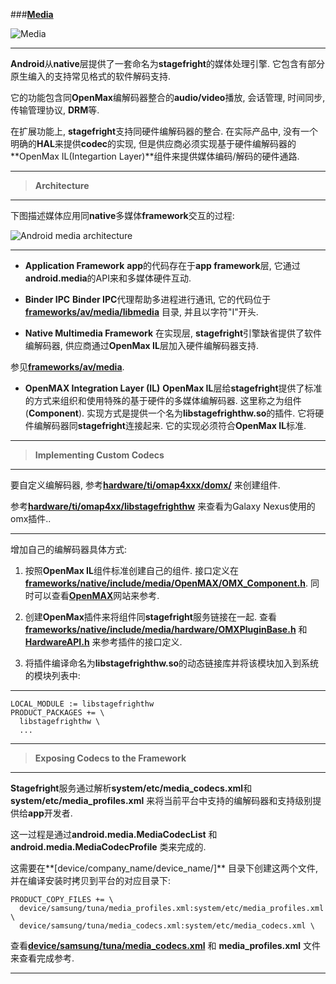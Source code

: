 
###[**Media**](http://source.android.com/devices/media.html)

![Media](http://source.android.com/devices/images/ape_fwk_hal_media.png)

-----
**Android**从**native**层提供了一套命名为**stagefright**的媒体处理引擎. 它包含有部分原生编入的支持常见格式的软件解码支持.  

它的功能包含同**OpenMax**编解码器整合的**audio/video**播放, 会话管理, 时间同步, 传输管理协议, **DRM**等.

在扩展功能上, **stagefright**支持同硬件编解码器的整合.  在实际产品中, 没有一个明确的**HAL**来提供**codec**的实现, 但是供应商必须实现基于硬件编解码器的**OpenMax IL(Integartion Layer)**组件来提供媒体编码/解码的硬件通路.

-----
> **Architecture**

-----
下图描述媒体应用同**native**多媒体**framework**交互的过程:

![Android media architecture](http://source.android.com/devices/images/ape_fwk_media.png)

-----

 - **Application Framework**
**app**的代码存在于**app framework**层, 它通过**android.media**的API来和多媒体硬件互动.

 - **Binder IPC**
**Binder IPC**代理帮助多进程进行通讯, 它的代码位于[**frameworks/av/media/libmedia**](https://android.googlesource.com/platform/frameworks/av/+/android-5.1.1_r18/media/libmedia/) 目录, 并且以字符"I"开头. 

 - **Native Multimedia Framework**
在实现层, **stagefright**引擎缺省提供了软件编解码器, 供应商通过**OpenMax IL**层加入硬件编解码器支持. 

参见[**frameworks/av/media**](https://android.googlesource.com/platform/frameworks/av/+/android-5.1.1_r18/media/).

 - **OpenMAX Integration Layer (IL)**
**OpenMax IL**层给**stagefright**提供了标准的方式来组织和使用特殊的基于硬件的多媒体编解码器. 这里称之为组件(**Component**). 
实现方式是提供一个名为**libstagefrighthw.so**的插件. 它将硬件编解码器同**stagefright**连接起来. 它的实现必须符合**OpenMax IL**标准.

-----
> **Implementing Custom Codecs**

-----
要自定义编解码器, 参考[**hardware/ti/omap4xxx/domx/**](https://android.googlesource.com/platform/hardware/ti/omap4xxx/+/android-5.1.1_r18/domx/) 来创建组件.

 参考[**hardware/ti/omap4xx/libstagefrighthw**](https://android.googlesource.com/platform/hardware/ti/omap4xxx/+/android-5.1.1_r18/libstagefrighthw/) 来查看为Galaxy Nexus使用的omx插件..

-----
增加自己的编解码器具体方式:

 1. 按照**OpenMax IL**组件标准创建自己的组件.
    接口定义在[**frameworks/native/include/media/OpenMAX/OMX_Component.h**](https://android.googlesource.com/platform/frameworks/native/+/android-5.1.1_r18/include/media/openmax/OMX_Component.h).
    同时可以查看[**OpenMAX**](http://www.khronos.org/openmax/)网站来参考.

 2. 创建**OpenMax**插件来将组件同**stagefright**服务链接在一起. 查看[**frameworks/native/include/media/hardware/OMXPluginBase.h**](https://android.googlesource.com/platform/frameworks/native/+/android-5.1.1_r18/include/media/hardware/OMXPluginBase.h) 和 [**HardwareAPI.h**](https://android.googlesource.com/platform/frameworks/native/+/android-5.1.1_r18/include/media/hardware/HardwareAPI.h) 来参考插件的接口定义.

 3. 将插件编译命名为**libstagefrighthw.so**的动态链接库并将该模块加入到系统的模块列表中:

----------
    LOCAL_MODULE := libstagefrighthw
    PRODUCT_PACKAGES += \
      libstagefrighthw \
      ...

-----
> **Exposing Codecs to the Framework**

-----
**Stagefright**服务通过解析**system/etc/media_codecs.xml**和**system/etc/media_profiles.xml** 来将当前平台中支持的编解码器和支持级别提供给**app**开发者. 

这一过程是通过**android.media.MediaCodecList** 和**android.media.MediaCodecProfile** 类来完成的. 

这需要在**[device/company_name/device_name/]** 目录下创建这两个文件, 并在编译安装时拷贝到平台的对应目录下:

    PRODUCT_COPY_FILES += \
      device/samsung/tuna/media_profiles.xml:system/etc/media_profiles.xml \
      device/samsung/tuna/media_codecs.xml:system/etc/media_codecs.xml \


查看[**device/samsung/tuna/media_codecs.xml**](https://android.googlesource.com/device/samsung/tuna/+/android-4.3.1_r1/media_codecs.xml) 和 **media_profiles.xml** 文件来查看完成参考.

-----